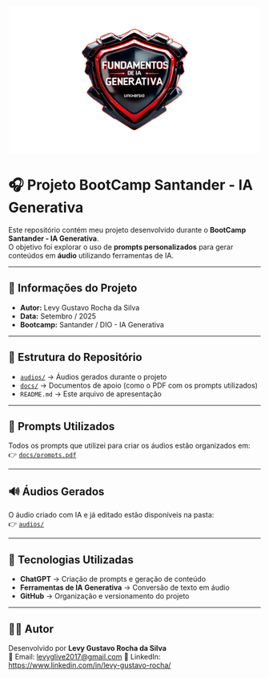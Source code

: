 <p align="center">
  <img src="bootcamp.png" alt="Logo Bootcamp Santander IA Generativa" width="500"/>
</p>

# 🎧 Projeto BootCamp Santander - IA Generativa

Este repositório contém meu projeto desenvolvido durante o **BootCamp Santander - IA Generativa**.  
O objetivo foi explorar o uso de **prompts personalizados** para gerar conteúdos em **áudio** utilizando ferramentas de IA.

---

## 📌 Informações do Projeto
- **Autor:** Levy Gustavo Rocha da Silva  
- **Data:** Setembro / 2025  
- **Bootcamp:** Santander / DIO - IA Generativa  

---

## 📂 Estrutura do Repositório
- [`audios/`](audio) → Áudios gerados durante o projeto  
- [`docs/`](docs) → Documentos de apoio (como o PDF com os prompts utilizados)  
- `README.md` → Este arquivo de apresentação  

---

## 📝 Prompts Utilizados
Todos os prompts que utilizei para criar os áudios estão organizados em:  
👉 [`docs/prompts.pdf`](./docs/prompts.pdf)

---

## 🔊 Áudios Gerados
O áudio criado com IA e já editado estão disponíveis na pasta:  
👉 [`audios/`](./audios)

---

## 🚀 Tecnologias Utilizadas
- **ChatGPT** → Criação de prompts e geração de conteúdo  
- **Ferramentas de IA Generativa** → Conversão de texto em áudio  
- **GitHub** → Organização e versionamento do projeto  

---

## 🙋‍♂️ Autor
Desenvolvido por **Levy Gustavo Rocha da Silva**  
📧 Email: levyglive2017@gmail.com 
🔗 LinkedIn: https://www.linkedin.com/in/levy-gustavo-rocha/

